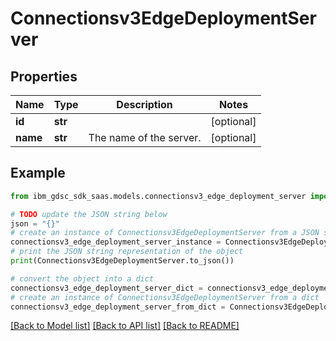 # Connectionsv3EdgeDeploymentServer


## Properties

Name | Type | Description | Notes
------------ | ------------- | ------------- | -------------
**id** | **str** |  | [optional] 
**name** | **str** | The name of the server. | [optional] 

## Example

```python
from ibm_gdsc_sdk_saas.models.connectionsv3_edge_deployment_server import Connectionsv3EdgeDeploymentServer

# TODO update the JSON string below
json = "{}"
# create an instance of Connectionsv3EdgeDeploymentServer from a JSON string
connectionsv3_edge_deployment_server_instance = Connectionsv3EdgeDeploymentServer.from_json(json)
# print the JSON string representation of the object
print(Connectionsv3EdgeDeploymentServer.to_json())

# convert the object into a dict
connectionsv3_edge_deployment_server_dict = connectionsv3_edge_deployment_server_instance.to_dict()
# create an instance of Connectionsv3EdgeDeploymentServer from a dict
connectionsv3_edge_deployment_server_from_dict = Connectionsv3EdgeDeploymentServer.from_dict(connectionsv3_edge_deployment_server_dict)
```
[[Back to Model list]](../README.md#documentation-for-models) [[Back to API list]](../README.md#documentation-for-api-endpoints) [[Back to README]](../README.md)


